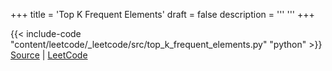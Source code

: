 +++
title = 'Top K Frequent Elements'
draft = false
description =  '''
'''
+++

{{< include-code "content/leetcode/_leetcode/src/top_k_frequent_elements.py" "python" >}}
[Source](https://github.com/grind-rip/leetcode/blob/master/src/top_k_frequent_elements.py) | [LeetCode](https://leetcode.com/problems/top-k-frequent-elements)
